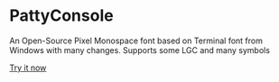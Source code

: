 # PattyConsole
An Open-Source Pixel Monospace font based on Terminal font from Windows with many changes. Supports some LGC and many symbols

[Try it now](https://awikia.github.io/PattyConsole/Main.html)
